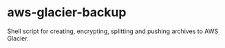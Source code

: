 # aws-glacier-backup
Shell script for creating, encrypting, splitting and pushing archives to AWS Glacier.
